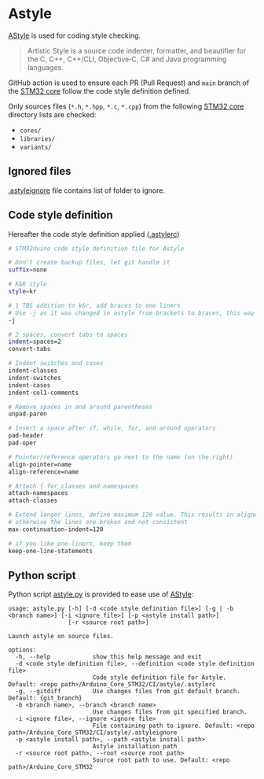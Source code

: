 # Astyle

[AStyle](http://astyle.sourceforge.net/) is used for coding style checking.

> Artistic Style is a source code indenter, formatter, and beautifier for the C, C++, C++/CLI, Objective‑C, C# and Java programming languages.

GitHub action is used to ensure each PR (Pull Request) and `main` branch of the [STM32 core](https://github.com/stm32duino/Arduino_Core_STM32) follow the code style definition defined. 

Only sources files (`*.h`, `*.hpp`, `*.c`, `*.cpp`) from the following [STM32 core](https://github.com/stm32duino/Arduino_Core_STM32) directory lists are checked:
* `cores/`
* `libraries/`
* `variants/`

## Ignored files
[.astyleignore](https://github.com/stm32duino/Arduino_Core_STM32/blob/main/CI/astyle/.astyleignore) file contains list of folder to ignore.

## Code style definition

Hereafter the code style definition applied ([.astylerc](https://github.com/stm32duino/Arduino_Core_STM32/blob/main/CI/astyle/.astylerc))

```bash
# STM32duino code style definition file for Astyle

# Don't create backup files, let git handle it
suffix=none

# K&R style
style=kr

# 1 TBS addition to k&r, add braces to one liners
# Use -j as it was changed in astyle from brackets to braces, this way it is compatible with older astyle versions
-j

# 2 spaces, convert tabs to spaces
indent=spaces=2
convert-tabs

# Indent switches and cases
indent-classes
indent-switches
indent-cases
indent-col1-comments

# Remove spaces in and around parentheses
unpad-paren

# Insert a space after if, while, for, and around operators
pad-header
pad-oper

# Pointer/reference operators go next to the name (on the right)
align-pointer=name
align-reference=name

# Attach { for classes and namespaces
attach-namespaces
attach-classes

# Extend longer lines, define maximum 120 value. This results in aligned code,
# otherwise the lines are broken and not consistent 
max-continuation-indent=120

# if you like one-liners, keep them
keep-one-line-statements
```

## Python script

Python script [astyle.py](https://github.com/stm32duino/Arduino_Core_STM32/blob/main/CI/astyle/astyle.py) is provided to ease use of [AStyle](http://astyle.sourceforge.net/):

```stdout
usage: astyle.py [-h] [-d <code style definition file>] [-g | -b <branch name>] [-i <ignore file>] [-p <astyle install path>]
                 [-r <source root path>]

Launch astyle on source files.

options:
  -h, --help            show this help message and exit
  -d <code style definition file>, --definition <code style definition file>
                        Code style definition file for Astyle. Default: <repo path>/Arduino_Core_STM32/CI/astyle/.astylerc
  -g, --gitdiff         Use changes files from git default branch. Default: {git_branch}
  -b <branch name>, --branch <branch name>
                        Use changes files from git specified branch.
  -i <ignore file>, --ignore <ignore file>
                        File containing path to ignore. Default: <repo path>/Arduino_Core_STM32/CI/astyle/.astyleignore
  -p <astyle install path>, --path <astyle install path>
                        Astyle installation path
  -r <source root path>, --root <source root path>
                        Source root path to use. Default: <repo path>/Arduino_Core_STM32
```
